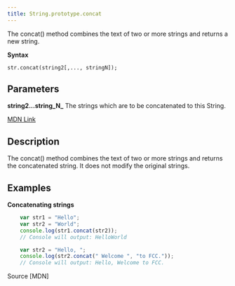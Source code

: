 ```yaml
---
title: String.prototype.concat
---
```

The concat() method combines the text of two or more strings and returns a new string.

**Syntax**

    str.concat(string2[,..., stringN]);

## Parameters

**string2...string_N_** The strings which are to be concatenated to this String.

[MDN Link](https://developer.mozilla.org/en-US/docs/Web/JavaScript/Reference/Global_Objects/String/concat)

## Description

The concat() method combines the text of two or more strings and returns the concatenated string. It does not modify the original strings.

## Examples

**Concatenating strings**
```JavaScript
    var str1 = "Hello";
    var str2 = "World";
    console.log(str1.concat(str2));
    // Console will output: HelloWorld

    var str2 = "Hello, ";
    console.log(str2.concat(" Welcome ", "to FCC."));
    // Console will output: Hello, Welcome to FCC.
```
Source [MDN]</a>
